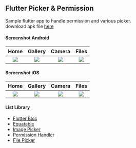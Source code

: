 ## Flutter Picker & Permission ##

Sample flutter app to handle permission and various picker.  
download apk file [here](https://www.dropbox.com/s/mob3z6j5crveiuf)

#### Screenshot Android ####
| Home | Gallery | Camera | Files |
| :---: | :---: | :---: | :---: |
| ![](https://images2.imgbox.com/53/f1/ovE4Ep0p_o.png) | ![](https://images2.imgbox.com/b2/23/rKeM94OY_o.png) | ![](https://images2.imgbox.com/9e/d0/sW19SFxo_o.png) | ![](https://images2.imgbox.com/41/22/e2iQW9mT_o.png) |

#### Screenshot iOS ####
| Home | Gallery | Camera | Files |
| :---: | :---: | :---: | :---: |
| ![](https://images2.imgbox.com/fc/48/tH4BCi8D_o.png) | ![](https://images2.imgbox.com/3d/9b/xZF4zNNB_o.png) | ![](https://images2.imgbox.com/be/ea/ip1sIBHA_o.png) | ![](https://images2.imgbox.com/67/02/3pm9pd3K_o.png) |

#### List Library ####
- [Flutter Bloc](https://pub.dev/packages/flutter_bloc)
- [Equatable](https://pub.dev/packages/equatable)
- [Image Picker](https://pub.dev/packages/image_picker)
- [Permission Handler](https://pub.dev/packages/permission_handler)
- [File Picker](https://pub.dev/packages/file_picker)
